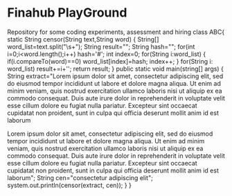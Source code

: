 # Finahub PlayGround
Repository for some coding experiments, assessment and hiring
class ABC{
static String censor(String text,String word)
{
String[] word_list=text.split("\\s+");
String result="";
String hash="";
for(int i=0;i<word.length();i++)
hash='#';
int index=0;
for(String i:word_list)
{
if(i.compareTo(word)==0)
word_list[index]=hash;
index++;
}
for(String i: word_list)
result+=i+'';
return result;
}
public static void main(string[] args)
{
String extract="Lorem ipsum dolor sit amet, consectetur adipiscing elit, sed do eiusmod tempor incididunt ut labore et dolore magna aliqua. Ut enim ad minim veniam, quis nostrud exercitation ullamco laboris nisi ut aliquip ex ea commodo consequat. Duis aute irure dolor in reprehenderit in voluptate velit esse cillum dolore eu fugiat nulla pariatur. Excepteur sint occaecat cupidatat non proident, sunt in culpa qui officia deserunt mollit anim id est laborum

Lorem ipsum dolor sit amet, consectetur adipiscing elit, sed do eiusmod tempor incididunt ut labore et dolore magna aliqua. Ut enim ad minim veniam, quis nostrud exercitation ullamco laboris nisi ut aliquip ex ea commodo consequat. Duis aute irure dolor in reprehenderit in voluptate velit esse cillum dolore eu fugiat nulla pariatur. Excepteur sint occaecat cupidatat non proident, sunt in culpa qui officia deserunt mollit anim id est laborum";
String cen="consectetur adipiscing elit";
system.out.println(censor(extract, cen));
}
}
